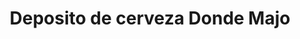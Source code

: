 ---
title: "Deposito de cerveza Donde Majo"
url: /barbosa/deposito-de-cerveza-donde-majo/
shop: Getränke
---